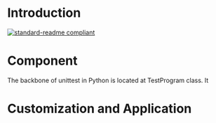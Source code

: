 # Introduction
[![standard-readme compliant](https://img.shields.io/badge/lucqng111-python3.8-brightgreen.svg?style=flat-square)](https://github.com/lucqng111/python_unittest_advanced/)

# Component
The backbone of unittest in Python is located at TestProgram class. It 

# Customization and Application
